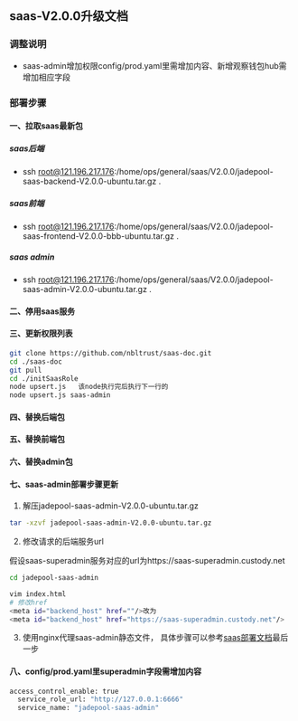 ## saas-V2.0.0升级文档
### 调整说明
- saas-admin增加权限config/prod.yaml里需增加内容、新增观察钱包hub需增加相应字段
### 部署步骤
#### 一、拉取saas最新包
##### saas后端
- ssh root@121.196.217.176:/home/ops/general/saas/V2.0.0/jadepool-saas-backend-V2.0.0-ubuntu.tar.gz .
##### saas前端
- ssh root@121.196.217.176:/home/ops/general/saas/V2.0.0/jadepool-saas-frontend-V2.0.0-bbb-ubuntu.tar.gz .
##### saas admin
- ssh root@121.196.217.176:/home/ops/general/saas/V2.0.0/jadepool-saas-admin-V2.0.0-ubuntu.tar.gz .
#### 二、停用saas服务
#### 三、更新权限列表
```bash
git clone https://github.com/nbltrust/saas-doc.git
cd ./saas-doc
git pull
cd ./initSaasRole
node upsert.js   该node执行完后执行下一行的
node upsert.js saas-admin

```
#### 四、替换后端包
#### 五、替换前端包
#### 六、替换admin包
#### 七、saas-admin部署步骤更新
1. 解压jadepool-saas-admin-V2.0.0-ubuntu.tar.gz
```bash
tar -xzvf jadepool-saas-admin-V2.0.0-ubuntu.tar.gz
```
2. 修改请求的后端服务url

假设saas-superadmin服务对应的url为https://saas-superadmin.custody.net
```bash
cd jadepool-saas-admin

vim index.html
# 修改href
<meta id="backend_host" href=""/>改为
<meta id="backend_host" href="https://saas-superadmin.custody.net"/>
```

3. 使用nginx代理saas-admin静态文件， 具体步骤可以参考[saas部署文档](https://github.com/nbltrust/saas-doc/blob/master/Chinese/saas%E9%83%A8%E7%BD%B2%E6%96%87%E6%A1%A3.md)最后一步
#### 八、config/prod.yaml里superadmin字段需增加内容
```bash
access_control_enable: true
  service_role_url: "http://127.0.0.1:6666"
  service_name: "jadepool-saas-admin"
```
